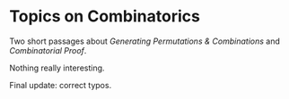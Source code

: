 # Topics on Combinatorics

Two short passages about *Generating Permutations & Combinations* and *Combinatorial Proof*.

Nothing really interesting.

Final update: correct typos.
